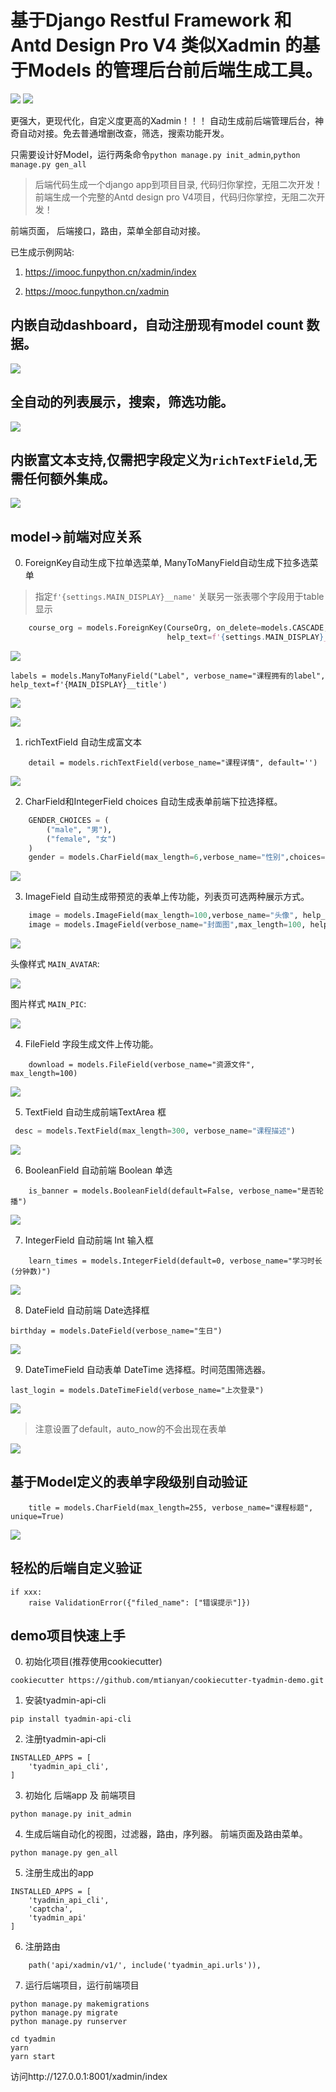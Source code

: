 # 基于Django Restful Framework 和 Antd Design Pro V4 类似Xadmin 的基于Models 的管理后台前后端生成工具。

![](https://img.shields.io/pypi/v/tyadmin-api-cli)
![](https://img.shields.io/pypi/wheel/tyadmin-api-cli)

更强大，更现代化，自定义度更高的Xadmin！！！
自动生成前后端管理后台，神奇自动对接。免去普通增删改查，筛选，搜索功能开发。

只需要设计好Model，运行两条命令`python manage.py init_admin`,`python manage.py gen_all`

>后端代码生成一个django app到项目目录, 代码归你掌控，无阻二次开发！
>前端生成一个完整的Antd design pro V4项目，代码归你掌控，无阻二次开发！

前端页面， 后端接口，路由，菜单全部自动对接。

已生成示例网站: 

1. https://imooc.funpython.cn/xadmin/index

2. https://mooc.funpython.cn/xadmin

## 内嵌自动dashboard，自动注册现有model count 数据。

![](http://cdn.pic.mtianyan.cn/blog_img/20201010184239.png)

## 全自动的列表展示，搜索，筛选功能。

![](http://cdn.pic.mtianyan.cn/blog_img/20201010192457.png)

## 内嵌富文本支持,仅需把字段定义为`richTextField`,无需任何额外集成。

![](http://cdn.pic.mtianyan.cn/blog_img/20201010192630.png)

## model->前端对应关系

0. ForeignKey自动生成下拉单选菜单, ManyToManyField自动生成下拉多选菜单

>指定`f'{settings.MAIN_DISPLAY}__name'` 关联另一张表哪个字段用于table显示

```python
    course_org = models.ForeignKey(CourseOrg, on_delete=models.CASCADE, verbose_name="所属机构", null=True, blank=True,
                                   help_text=f'{settings.MAIN_DISPLAY}__name')
```

![](http://cdn.pic.mtianyan.cn/blog_img/20201010192310.png)

```
labels = models.ManyToManyField("Label", verbose_name="课程拥有的label", help_text=f'{MAIN_DISPLAY}__title')

```

![](http://cdn.pic.mtianyan.cn/blog_img/20201010194349.png)

![](http://cdn.pic.mtianyan.cn/blog_img/20201010194222.png)

1. richTextField 自动生成富文本

```
    detail = models.richTextField(verbose_name="课程详情", default='')
```

![](http://cdn.pic.mtianyan.cn/blog_img/20201010193352.png)

2. CharField和IntegerField choices 自动生成表单前端下拉选择框。

```python
    GENDER_CHOICES = (
        ("male", "男"),
        ("female", "女")
    )
    gender = models.CharField(max_length=6,verbose_name="性别",choices=GENDER_CHOICES,default="female")
```

![](http://cdn.pic.mtianyan.cn/blog_img/20201010190635.png)

3. ImageField 自动生成带预览的表单上传功能，列表页可选两种展示方式。

```python
    image = models.ImageField(max_length=100,verbose_name="头像", help_text=MAIN_AVATAR)
    image = models.ImageField(verbose_name="封面图",max_length=100, help_text=MAIN_PIC)    
```

![](http://cdn.pic.mtianyan.cn/blog_img/20201010191641.png)

头像样式 `MAIN_AVATAR`:

![](http://cdn.pic.mtianyan.cn/blog_img/20201010191917.png)

图片样式 `MAIN_PIC`:

![](http://cdn.pic.mtianyan.cn/blog_img/20201010191843.png)

4. FileField 字段生成文件上传功能。

```
    download = models.FileField(verbose_name="资源文件", max_length=100)
```

![](http://cdn.pic.mtianyan.cn/blog_img/20201010193041.png)

5. TextField 自动生成前端TextArea 框

```python
 desc = models.TextField(max_length=300, verbose_name="课程描述")
```

![](http://cdn.pic.mtianyan.cn/blog_img/20201010192813.png)

6. BooleanField 自动前端 Boolean 单选

```
    is_banner = models.BooleanField(default=False, verbose_name="是否轮播")
```

![](http://cdn.pic.mtianyan.cn/blog_img/20201010193001.png)

7. IntegerField 自动前端 Int 输入框
```
    learn_times = models.IntegerField(default=0, verbose_name="学习时长(分钟数)")
```
![](http://cdn.pic.mtianyan.cn/blog_img/20201010193445.png)

8. DateField 自动前端 Date选择框

```
birthday = models.DateField(verbose_name="生日")
```
![](http://cdn.pic.mtianyan.cn/blog_img/20201010193614.png)

9. DateTimeField 自动表单 DateTime 选择框。时间范围筛选器。

```
last_login = models.DateTimeField(verbose_name="上次登录")
```

![](http://cdn.pic.mtianyan.cn/blog_img/20201010193852.png)

>注意设置了default，auto_now的不会出现在表单

![](http://cdn.pic.mtianyan.cn/blog_img/20201010195116.png)

## 基于Model定义的表单字段级别自动验证

```
    title = models.CharField(max_length=255, verbose_name="课程标题", unique=True)
```

![](http://cdn.pic.mtianyan.cn/blog_img/20201010194705.png)

## 轻松的后端自定义验证

```
if xxx:
    raise ValidationError({"filed_name": ["错误提示"]})
```

## demo项目快速上手

0. 初始化项目(推荐使用cookiecutter)

```
cookiecutter https://github.com/mtianyan/cookiecutter-tyadmin-demo.git
```
1. 安装tyadmin-api-cli

```
pip install tyadmin-api-cli
```

2. 注册tyadmin-api-cli

```
INSTALLED_APPS = [
    'tyadmin_api_cli',
]
```

3. 初始化 后端app 及 前端项目

```
python manage.py init_admin
```

4. 生成后端自动化的视图，过滤器，路由，序列器。 前端页面及路由菜单。

```
python manage.py gen_all
```

5. 注册生成出的app

```
INSTALLED_APPS = [
    'tyadmin_api_cli',
    'captcha',
    'tyadmin_api'
]
```

6. 注册路由

```
    path('api/xadmin/v1/', include('tyadmin_api.urls')),
```

7. 运行后端项目，运行前端项目

```
python manage.py makemigrations
python manage.py migrate
python manage.py runserver
```

```
cd tyadmin
yarn
yarn start
```

访问http://127.0.0.1:8001/xadmin/index
